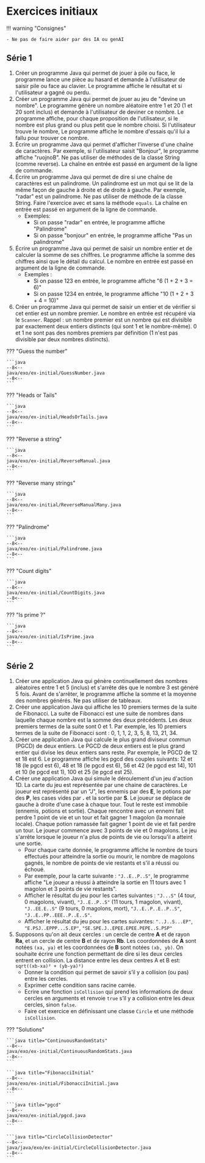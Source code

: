 # Exercices initiaux

!!! warning "Consignes"

    - Ne pas de faire aider par des IA ou genAI

## Série 1

1. Créer un programme Java qui permet de jouer à pile ou face, le programme lance une pièce au hasard et demande à l'utilisateur de saisir pile ou face au clavier. Le programme affiche le résultat et si l'utilisateur a gagné ou perdu.
1. Créer un programme Java qui permet de jouer au jeu de "devine un nombre". Le programme génère un nombre aléatoire entre 1 et 20 (1 et 20 sont inclus) et demande à l'utilisateur de deviner ce nombre. Le programme affiche, pour chaque proposition de l'utilisateur, si le nombre est plus grand ou plus petit que le nombre choisi. Si l'utilisateur trouve le nombre, Le programme affiche le nombre d'essais qu'il lui a fallu pour trouver ce nombre.
1. Écrire un programme Java qui permet d'afficher l'inverse d'une chaîne de caractères. Par exemple, si l'utilisateur saisit "Bonjour", le programme affiche "ruojnoB". Ne pas utiliser de méthodes de la classe String (comme reverse). La chaîne en entrée est passé en argument de la ligne de commande.
1. Écrire un programme Java qui permet de dire si une chaîne de caractères est un palindrome. Un palindrome est un mot qui se lit de la même façon de gauche à droite et de droite à gauche. Par exemple, "radar" est un palindrome. Ne pas utiliser de méthode de la classe String. Faire l'exercice avec et sans la méthode `equals`. La chaîne en entrée est passé en argument de la ligne de commande.
    - Exemples:
        - Si on passe "radar" en entrée, le programme affiche "Palindrome"
        - Si on passe "bonjour" en entrée, le programme affiche "Pas un palindrome"
1. Écrire un programme Java qui permet de saisir un nombre entier et de calculer la somme de ses chiffres. Le programme affiche la somme des chiffres ainsi que le détail du calcul. Le nombre en entrée est passé en argument de la ligne de commande.
    - Exemples :
        - Si on passe 123 en entrée, le programme affiche "6 (1 + 2 + 3 = 6)"
        - Si on passe 1234 en entrée, le programme affiche "10 (1 + 2 + 3 + 4 = 10)"
1. Créer un programme Java qui permet de saisir un entier et de vérifier si cet entier est un nombre premier. Le nombre en entrée est récupéré via le `Scanner`. Rappel : un nombre premier est un nombre qui est divisible par exactement deux entiers distincts (qui sont 1 et le nombre-même). 0 et 1 ne sont pas des nombres premiers par définition (1 n'est pas divisible par deux nombres distincts).

??? "Guess the number"

    ```java
    --8<--
    java/exo/ex-initial/GuessNumber.java
    --8<--
    ```

??? "Heads or Tails"

    ```java
    --8<--
    java/exo/ex-initial/HeadsOrTails.java
    --8<--
    ```

??? "Reverse a string"

    ```java
    --8<--
    java/exo/ex-initial/ReverseManual.java
    --8<--
    ```

??? "Reverse many strings"

    ```java
    --8<--
    java/exo/ex-initial/ReverseManualMany.java
    --8<--
    ```

??? "Palindrome"

    ```java
    --8<--
    java/exo/ex-initial/Palindrome.java
    --8<--
    ```

??? "Count digits"

    ```java
    --8<--
    java/exo/ex-initial/CountDigits.java
    --8<--
    ```

??? "Is prime ?"

    ```java
    --8<--
    java/exo/ex-initial/IsPrime.java
    --8<--
    ```

## Série 2

1. Créer une application Java qui génère continuellement des nombres aléatoires entre 1 et 5 (inclus) et s'arrête dès que le nombre 3 est généré 5 fois. Avant de s'arrêter, le programme affiche la somme et la moyenne des nombres générés. Ne pas utiliser de tableaux.
1. Créer une application Java qui affiche les 10 premiers termes de la suite de Fibonacci. La suite de Fibonacci est une suite de nombres dans laquelle chaque nombre est la somme des deux précédents. Les deux premiers termes de la suite sont 0 et 1. Par exemple, les 10 premiers termes de la suite de Fibonacci sont : 0, 1, 1, 2, 3, 5, 8, 13, 21, 34.
1. Créer une application Java qui calcule le plus grand diviseur commun (PGCD) de deux entiers. Le PGCD de deux entiers est le plus grand entier qui divise les deux entiers sans reste. Par exemple, le PGCD de 12 et 18 est 6. Le programme affiche les pgcd des couples suivants: 12 et 18 (le pgcd est 6), 48 et 18 (le pgcd est 6), 56 et 42 (le pgcd est 14), 101 et 10 (le pgcd est 1), 100 et 25 (le pgcd est 25).
1. Créer une application Java qui simule le déroulement d'un jeu d'action 1D. La carte du jeu est représentée par une chaine de caractères. Le joueur est représenté par un "J", les ennemis par des **E**, le potions par des **P**, les cases vides par **.** et la sortie par **S**. Le joueur se déplace de gauche à droite d'une case à chaque tour. Tout le reste est immobile (ennemis, potions et sortie). Chaque rencontre avec un ennemi fait perdre 1 point de vie et un tour et fait gagner 1 magolon (la monnaie locale). Chaque potion ramassée fait gagner 1 point de vie et fait perdre un tour. Le joueur commence avec 3 points de vie et 0 magolons. Le jeu s'arrête lorsque le joueur n'a plus de points de vie ou lorsqu'il a atteint une sortie.
    - Pour chaque carte donnée, le programme affiche le nombre de tours effectués pour atteindre la sortie ou mourir, le nombre de magolons gagnés, le nombre de points de vie restants et s'il a réussi ou échoué.
    - Par exemple, pour la carte suivante : `"J..E..P..S"`, le programme affiche "Le joueur a réussi à atteindre la sortie en 11 tours avec 1 magolon et 3 points de vie restants".
    - Afficher le résultat du jeu pour les cartes suivantes : `"J...S"` (4 tour, 0 magolons, vivant), `"J..E..P..S"` (11 tours, 1 magolon, vivant), `"J..EE.E..S"` (9 tours, 0 magolons, mort), `"J..E..P..E..P..S"`, `"J..E..PP..EEE..P..E..S"`.
    - Afficher le résultat du jeu pour les cartes suivantes: `"..J..S...EP"`, `"E.PSJ..EPPP...S.EP"`, `"SE.SPE.J..EPEE.EPEE.PEPE..S.PSP"`
1. Supposons qu'on ait deux cercles : un cercle de centre **A** et de rayon **Ra**, et un cercle de centre **B** et de rayon **Rb**. Les coordonnées de **A** sont notées `(xa, ya)` et les coordonnées de **B** sont notées `(xb, yb)`. On souhaite écrire une fonction permettant de dire si les deux cercles entrent en collision. La distance entre les deux centres A et B est: `sqrt((xb-xa)² + (yb-ya)²)`
    - Donner la condition qui permet de savoir s’il y a collision (ou pas) entre les cercles.
    - Exprimer cette condition sans racine carrée.
    - Ecrire une fonction `isCollision` qui prend les informations de deux cercles en arguments et renvoie `true` s’il y a collision entre les deux cercles, sinon `false`.
    - Faire cet exercice en définissant une classe `Circle` et une méthode `isCollision`.

??? "Solutions"

    ```java title="ContinuousRandomStats"
    --8<--
    java/exo/ex-initial/ContinuousRandomStats.java
    --8<--
    ```

    ```java title="FibonacciInitial"
    --8<--
    java/exo/ex-initial/FibonacciInitial.java
    --8<--
    ```

    ```java title="pgcd"
    --8<--
    java/exo/ex-initial/pgcd.java
    --8<--
    ```

    ```java title="CircleCollisionDetector"
    --8<--
    java/java/exo/ex-initial/CircleCollisionDetector.java
    --8<--
    ```
